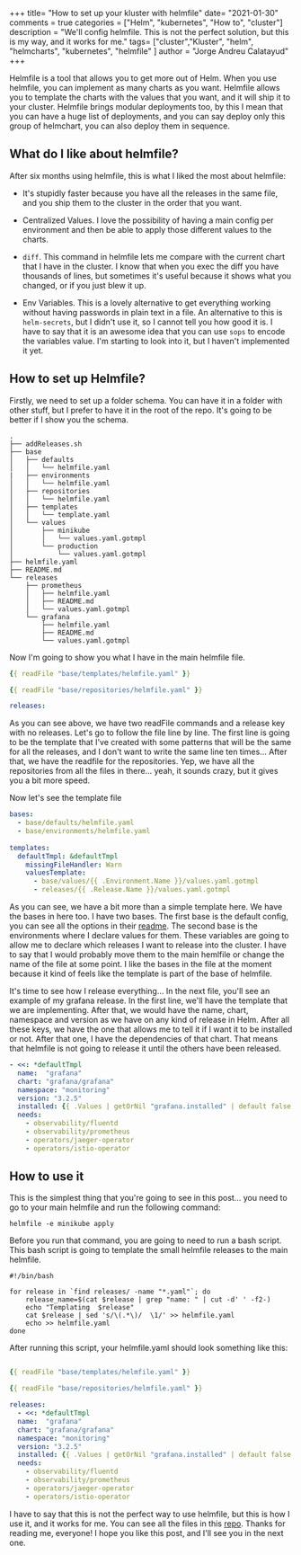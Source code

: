 +++
title= "How to set up your kluster with helmfile"
date= "2021-01-30"
comments = true
categories = ["Helm", "kubernetes", "How to", "cluster"]
description = "We'll config helmfile. This is not the perfect solution, but this is my way, and it works for me."
tags= ["cluster","Kluster", "helm", "helmcharts", "kubernetes", "helmfile" ]
author = "Jorge Andreu Calatayud"
+++


Helmfile is a tool that allows you to get more out of Helm. When you use helmfile, you can implement as many charts as you want. Helmfile allows you to template the charts with the values that you want, and it will ship it to your cluster. Helmfile brings modular deployments too, by this I mean that you can have a huge list of deployments, and you can say deploy only this group of helmchart, you can also deploy them in sequence.

## What do I like about helmfile?
After six months using helmfile, this is what I liked the most about helmfile:
-  It's stupidly faster because you have all the releases in the same file, and you ship them to the cluster in the order that you want.


- Centralized Values. I love the possibility of having a main config per environment and then be able to apply those different values to the charts.

- `diff`. This command in helmfile lets me compare with the current chart that I have in the cluster. I know that when you exec the diff you have thousands of lines, but sometimes it's useful because it shows what you changed, or if you just blew it up.

- Env Variables. This is a lovely alternative to get everything working without having passwords in plain text in a file. An alternative to this is `helm-secrets`, but I didn't use it, so I cannot tell you how good it is. I have to say that it is an awesome idea that you can use `sops` to encode the variables value. I'm starting to look into it, but I haven't implemented it yet.
  
## How to set up Helmfile?

Firstly, we need to set up a folder schema. You can have it in a folder with other stuff, but I prefer to have it in the root of the repo. It's going to be better if I show you the schema.

```shell
.
├── addReleases.sh
├── base
│   ├── defaults
│   │   └── helmfile.yaml
|   ├── environments
│   │   └── helmfile.yaml
│   ├── repositories
│   │   └── helmfile.yaml
│   ├── templates
│   │   └── template.yaml
│   └── values
│       ├── minikube
│       │   └── values.yaml.gotmpl
│       └── production
│           └── values.yaml.gotmpl
├── helmfile.yaml
├── README.md
└── releases
    ├── prometheus
    │   ├── helmfile.yaml
    │   ├── README.md
    │   └── values.yaml.gotmpl
    └── grafana
        ├── helmfile.yaml
        ├── README.md
        └── values.yaml.gotmpl

```

Now I'm going to show you what I have in the main helmfile file.

```yaml
{{ readFile "base/templates/helmfile.yaml" }}

{{ readFile "base/repositories/helmfile.yaml" }}

releases:

```

As you can see above, we have two readFile commands and a release key with no releases. Let's go to follow the file line by line. The first line is going to be the template that I've created with some patterns that will be the same for all the releases, and I don't want to write the same line ten times... After that, we have the readfile for the repositories. Yep, we have all the repositories from all the files in there... yeah, it sounds crazy, but it gives you a bit more speed. 


Now let's see the template file

```yaml
bases:
  - base/defaults/helmfile.yaml
  - base/environments/helmfile.yaml
  
templates:
  defaultTmpl: &defaultTmpl
    missingFileHandler: Warn
    valuesTemplate:
      - base/values/{{ .Environment.Name }}/values.yaml.gotmpl
      - releases/{{ .Release.Name }}/values.yaml.gotmpl
```


As you can see, we have a bit more than a simple template here. We have the bases in here too. I have two bases. The first base is the default config, you can see all the options in their [readme](https://github.com/roboll/helmfile/blob/master/README.md#configuration). The second base is the environments where I declare values for them. These variables are going to allow me to declare which releases I want to release into the cluster. I have to say that I would probably move them to the main hemlfile or change the name of the file at some point. I like the bases in the file at the moment because it kind of feels like the template is part of the base of helmfile.

It's time to see how I release everything... In the next file, you'll see an example of my grafana release. In the first line, we'll have the template that we are implementing. After that, we would have the name, chart, namespace and version as we have on any kind of release in Helm. After all these keys, we have the one that allows me to tell it if I want it to be installed or not. After that one, I have the dependencies of that chart. That means that helmfile is not going to release it until the others have been released.

```yaml
- <<: *defaultTmpl
  name:  "grafana"
  chart: "grafana/grafana"
  namespace: "monitoring"
  version: "3.2.5"
  installed: {{ .Values | getOrNil "grafana.installed" | default false }}
  needs: 
    - observability/fluentd
    - observability/prometheus
    - operators/jaeger-operator
    - operators/istio-operator
```

## How to use it

This is the simplest thing that you're going to see in this post... you need to go to your main helmfile and run the following command:

```shell
helmfile -e minikube apply 
```

Before you run that command, you are going to need to run a bash script. This bash script is going to template the small helmfile releases to the main helmfile. 

```shell
#!/bin/bash

for release in `find releases/ -name "*.yaml"`; do
    release_name=$(cat $release | grep "name: " | cut -d' ' -f2-)
    echo "Templating  $release"
    cat $release | sed 's/\(.*\)/  \1/' >> helmfile.yaml
    echo >> helmfile.yaml
done
```

After running this script, your helmfile.yaml should look something like this:


```yaml

{{ readFile "base/templates/helmfile.yaml" }}

{{ readFile "base/repositories/helmfile.yaml" }}

releases:
  - <<: *defaultTmpl
  name:  "grafana"
  chart: "grafana/grafana"
  namespace: "monitoring"
  version: "3.2.5"
  installed: {{ .Values | getOrNil "grafana.installed" | default false }}
  needs: 
    - observability/fluentd
    - observability/prometheus
    - operators/jaeger-operator
    - operators/istio-operator
```

I have to say that this is not the perfect way to use helmfile, but this is how I use it, and it works for me. You can see all the files in this [repo](https://github.com/devbasis/helmfile-schema). Thanks for reading me, everyone! I hope you like this post, and I'll see you in the next one.